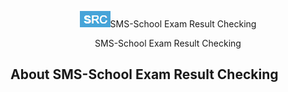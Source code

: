 <p align="center"><img src="https://github.com/dennohdee/SMS-School-Result-Checking/blob/master/public/dist/img/kibu.PNG">SMS-School Exam Result Checking</p>

<p align="center">
SMS-School Exam Result Checking
</p>

## About SMS-School Exam Result Checking
